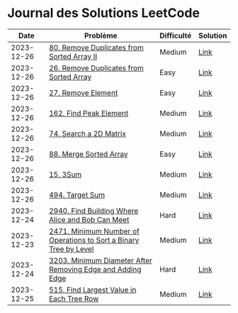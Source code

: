 # Journal des Solutions LeetCode

| Date | Problème | Difficulté | Solution |
|------|----------|------------|----------|
| 2023-12-26 | [80. Remove Duplicates from Sorted Array II](https://leetcode.com/problems/remove-duplicates-from-sorted-array-ii/description/?envType=study-plan-v2&envId=top-interview-150) | Medium | [Link](./Python/80.py) |
| 2023-12-26 | [26. Remove Duplicates from Sorted Array](https://leetcode.com/problems/remove-duplicates-from-sorted-array/description/?envType=study-plan-v2&envId=top-interview-150) | Easy | [Link](./TypeScript/26.ts) |
| 2023-12-26 | [27. Remove Element](https://leetcode.com/problems/remove-element/description/?envType=study-plan-v2&envId=top-interview-150) | Easy | [Link](./PHP/27.php) |
| 2023-12-26 | [162. Find Peak Element](https://leetcode.com/problems/find-peak-element/description/?envType=study-plan-v2&envId=top-interview-150) | Medium | [Link](./Rust/162.rs) |
| 2023-12-26 | [74. Search a 2D Matrix](https://leetcode.com/problems/search-a-2d-matrix/?envType=study-plan-v2&envId=top-interview-150) | Medium | [Link](./Rust/74.rs) |
| 2023-12-26 | [88. Merge Sorted Array](https://leetcode.com/problems/merge-sorted-array/description/?envType=study-plan-v2&envId=top-interview-150) | Easy | [Link](./Rust/88.rs) |
| 2023-12-26 | [15. 3Sum](https://leetcode.com/problems/3sum/description/) | Medium | [Link](./C++/15.cpp) |
| 2023-12-26 | [494. Target Sum](https://leetcode.com/problems/target-sum/description/?envType=daily-question&envId=2024-12-26) | Medium | [Link](./Python/494.py) |
| 2023-12-24 | [2940. Find Building Where Alice and Bob Can Meet](https://leetcode.com/problems/find-building-where-alice-and-bob-can-meet/description/?envType=daily-question&envId=2024-12-22) | Hard | [Link](./C++/2940.cpp) | 
| 2023-12-23 | [2471. Minimum Number of Operations to Sort a Binary Tree by Level](https://leetcode.com/problems/minimum-number-of-operations-to-sort-a-binary-tree-by-level/?envType=daily-question&envId=2024-12-23) | Medium | [Link](./Python/2471.py) |
| 2023-12-24 | [3203. Minimum Diameter After Removing Edge and Adding Edge](https://leetcode.com/problems/find-minimum-diameter-after-merging-two-trees/description/?envType=daily-question&envId=2024-12-24) | Hard | [Link](./Rust/3203.rs) |
| 2023-12-25 | [515. Find Largest Value in Each Tree Row](https://leetcode.com/problems/find-largest-value-in-each-tree-row/description/?envType=daily-question&envId=2024-12-25) | Medium | [Link](./Rust/515.rs) |